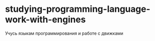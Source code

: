 # studying-programming-language-work-with-engines
Учусь языкам программирования и работе с движками
